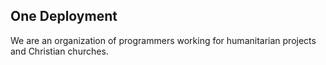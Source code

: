 ## One Deployment

We are an organization of programmers working for humanitarian projects and Christian churches.
